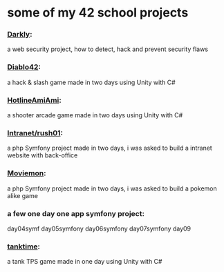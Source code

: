 # some of my 42 school projects

### [Darkly](https://github.com/HippolyteJacque/42/tree/master/Darkly):
  a web security project, how to detect, hack and prevent security flaws

### [Diablo42](https://github.com/HippolyteJacque/42/tree/master/Diablo42):
  a hack & slash game made in two days using Unity with C#

### [HotlineAmiAmi](https://github.com/HippolyteJacque/42/tree/master/HotlineAmiAmi):
  a shooter arcade game made in two days using Unity with C#

### [Intranet/rush01](https://github.com/HippolyteJacque/42/tree/master/Intranet):
  a php Symfony project made in two days, i was asked to build a intranet website with back-office

### [Moviemon](https://github.com/HippolyteJacque/42/tree/master/Moviemon):
  a php Symfony project made in two days, i was asked to build a pokemon alike game


### a few one day one app symfony project:
day04symf
day05symfony
day06symfony
day07symfony
day09

### [tanktime](https://github.com/HippolyteJacque/42/tree/master/tanktime):
  a tank TPS game made in one day using Unity with C#
